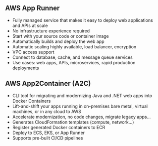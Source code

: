 ## AWS App Runner
- Fully managed service that makes it easy to deploy web applications and APIs at scale
- No infrastructure experience required
- Start with your source code or container image
- Automatically builds and deploy the web app
- Automatic scaling highly available, load balancer, encryption
- VPC access support
- Connect to database, cache, and message queue services
- Use cases: web apps, APIs, microservices, rapid production deployments

## AWS App2Container (A2C)
- CLI tool for migrating and modernizing Java and .NET web apps into Docker Containers
- Lift-and-shift your apps running in on-premises bare metal, virtual machines, or in any cloud to AWS
- Accelerate modernization, no code changes, migrate legacy apps...
- Generates CloudFormation templates (compute, network...)
- Register generated Docker containers to ECR
- Deploy to ECS, EKS, or App Runner
- Supports pre-built CI/CD pipelines